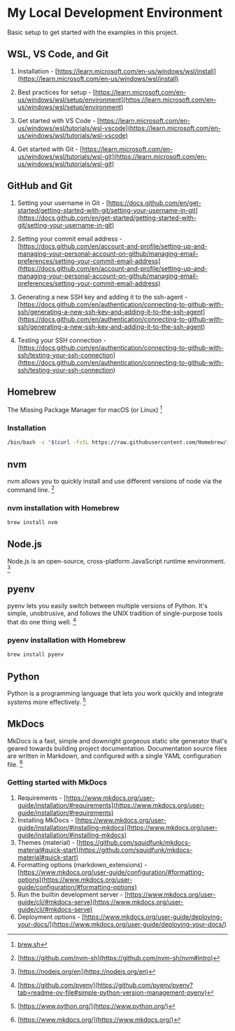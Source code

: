 # My Local Development Environment

Basic setup to get started with the examples in this project.

## WSL, VS Code, and Git

1. Installation - [https://learn.microsoft.com/en-us/windows/wsl/install](https://learn.microsoft.com/en-us/windows/wsl/install)

2. Best practices for setup - [https://learn.microsoft.com/en-us/windows/wsl/setup/environment](https://learn.microsoft.com/en-us/windows/wsl/setup/environment)

3. Get started with VS Code - [https://learn.microsoft.com/en-us/windows/wsl/tutorials/wsl-vscode](https://learn.microsoft.com/en-us/windows/wsl/tutorials/wsl-vscode)

4. Get started with Git - [https://learn.microsoft.com/en-us/windows/wsl/tutorials/wsl-git](https://learn.microsoft.com/en-us/windows/wsl/tutorials/wsl-git)

## GitHub and Git

1. Setting your username in Git - [https://docs.github.com/en/get-started/getting-started-with-git/setting-your-username-in-git](https://docs.github.com/en/get-started/getting-started-with-git/setting-your-username-in-git)

2. Setting your commit email address - [https://docs.github.com/en/account-and-profile/setting-up-and-managing-your-personal-account-on-github/managing-email-preferences/setting-your-commit-email-address](https://docs.github.com/en/account-and-profile/setting-up-and-managing-your-personal-account-on-github/managing-email-preferences/setting-your-commit-email-address)

3. Generating a new SSH key and adding it to the ssh-agent - [https://docs.github.com/en/authentication/connecting-to-github-with-ssh/generating-a-new-ssh-key-and-adding-it-to-the-ssh-agent](https://docs.github.com/en/authentication/connecting-to-github-with-ssh/generating-a-new-ssh-key-and-adding-it-to-the-ssh-agent)

4. Testing your SSH connection - [https://docs.github.com/en/authentication/connecting-to-github-with-ssh/testing-your-ssh-connection](https://docs.github.com/en/authentication/connecting-to-github-with-ssh/testing-your-ssh-connection)

## Homebrew

The Missing Package Manager for macOS (or Linux) [^1]

### Installation

```bash
/bin/bash -c "$(curl -fsSL https://raw.githubusercontent.com/Homebrew/install/HEAD/install.sh)"
```

## nvm

nvm allows you to quickly install and use different versions of node via the command line. [^2]

### nvm installation with Homebrew

```bash
brew install nvm
```

## Node.js

Node.js is an open-source, cross-platform JavaScript runtime environment. [^3]

## pyenv

pyenv lets you easily switch between multiple versions of Python. It's simple, unobtrusive, and follows the UNIX tradition of single-purpose tools that do one thing well. [^4]

### pyenv installation with Homebrew

```bash
brew install pyenv
```

## Python

Python is a programming language that lets you work quickly and integrate systems more effectively. [^5]

## MkDocs

MkDocs is a fast, simple and downright gorgeous static site generator that's geared towards building project documentation. Documentation source files are written in Markdown, and configured with a single YAML configuration file. [^6]

### Getting started with MkDocs

1. Requirements - [https://www.mkdocs.org/user-guide/installation/#requirements](https://www.mkdocs.org/user-guide/installation/#requirements)
2. Installing MkDocs - [https://www.mkdocs.org/user-guide/installation/#installing-mkdocs](https://www.mkdocs.org/user-guide/installation/#installing-mkdocs)
3. Themes (material) - [https://github.com/squidfunk/mkdocs-material#quick-start](https://github.com/squidfunk/mkdocs-material#quick-start)
4. Formatting options (markdown_extensions) - [https://www.mkdocs.org/user-guide/configuration/#formatting-options](https://www.mkdocs.org/user-guide/configuration/#formatting-options)
5. Run the builtin development server - [https://www.mkdocs.org/user-guide/cli/#mkdocs-serve](https://www.mkdocs.org/user-guide/cli/#mkdocs-serve)
6. Deployment options - [https://www.mkdocs.org/user-guide/deploying-your-docs/](https://www.mkdocs.org/user-guide/deploying-your-docs/)

[^1]: [brew.sh](hhttps://cloud.google.com/bigquery/docs/introduction)
[^2]: [https://github.com/nvm-sh](https://github.com/nvm-sh/nvm#intro)
[^3]: [https://nodejs.org/en](https://nodejs.org/en)
[^4]: [https://github.com/pyenv](https://github.com/pyenv/pyenv?tab=readme-ov-file#simple-python-version-management-pyenv)
[^5]: [https://www.python.org/](https://www.python.org/)
[^6]: [https://www.mkdocs.org/](https://www.mkdocs.org/)
